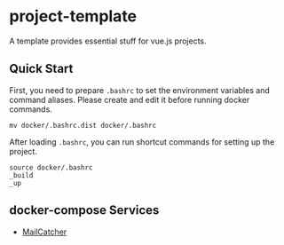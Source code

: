 # project-template

A template provides essential stuff for vue.js projects.

## Quick Start

First, you need to prepare `.bashrc` to set the environment variables and command aliases. Please create and edit it before running docker commands.

```shell
mv docker/.bashrc.dist docker/.bashrc
```

After loading `.bashrc`, you can run shortcut commands for setting up the project.

```shell
source docker/.bashrc
_build
_up
```

## docker-compose Services

- [MailCatcher](http:://localhost:1080/)